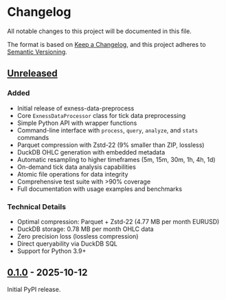 # Changelog

All notable changes to this project will be documented in this file.

The format is based on [Keep a Changelog](https://keepachangelog.com/en/1.0.0/),
and this project adheres to [Semantic Versioning](https://semver.org/spec/v2.0.0.html).

## [Unreleased]

### Added
- Initial release of exness-data-preprocess
- Core `ExnessDataProcessor` class for tick data preprocessing
- Simple Python API with wrapper functions
- Command-line interface with `process`, `query`, `analyze`, and `stats` commands
- Parquet compression with Zstd-22 (9% smaller than ZIP, lossless)
- DuckDB OHLC generation with embedded metadata
- Automatic resampling to higher timeframes (5m, 15m, 30m, 1h, 4h, 1d)
- On-demand tick data analysis capabilities
- Atomic file operations for data integrity
- Comprehensive test suite with >90% coverage
- Full documentation with usage examples and benchmarks

### Technical Details
- Optimal compression: Parquet + Zstd-22 (4.77 MB per month EURUSD)
- DuckDB storage: 0.78 MB per month OHLC data
- Zero precision loss (lossless compression)
- Direct queryability via DuckDB SQL
- Support for Python 3.9+

## [0.1.0] - 2025-10-12

Initial PyPI release.

[Unreleased]: https://github.com/terrylica/exness-data-preprocess/compare/v0.1.0...HEAD
[0.1.0]: https://github.com/terrylica/exness-data-preprocess/releases/tag/v0.1.0
